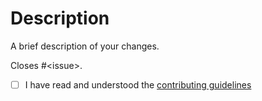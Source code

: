 # Description

A brief description of your changes.

Closes #&lt;issue&gt;.

- [ ] I have read and understood the [contributing guidelines](/paulo-ferraz-oliveira/gha-example/blob/main/CONTRIBUTING.md)
